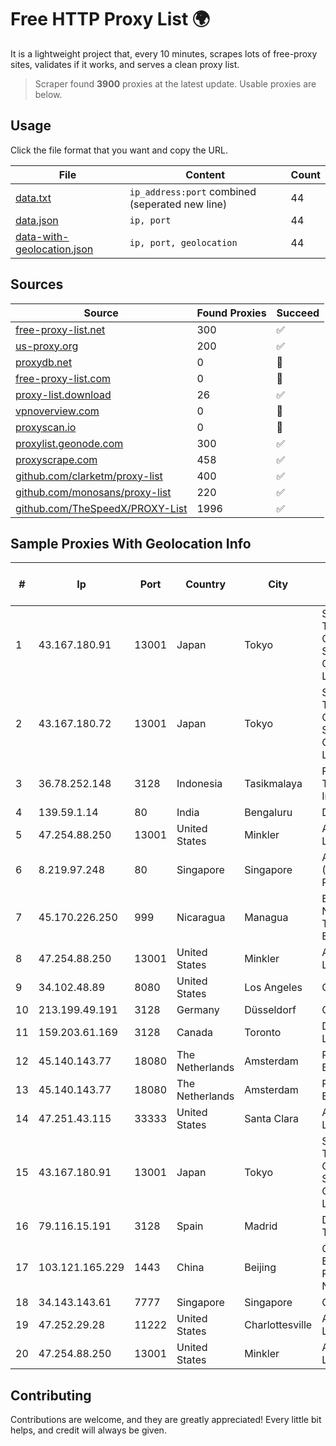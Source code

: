 
# Free HTTP Proxy List 🌍

It is a lightweight project that, every 10 minutes, scrapes lots of free-proxy sites, validates if it works, and serves a clean proxy list.


> Scraper found **3900** proxies at the latest update. Usable proxies are below.

## Usage

Click the file format that you want and copy the URL.


|File|Content|Count|
|----|-------|-----|
|[data.txt](https://raw.githubusercontent.com/themiralay/Proxy-List-World/master/data.txt)|`ip_address:port` combined (seperated new line)|44|
|[data.json](https://raw.githubusercontent.com/themiralay/Proxy-List-World/master/data.json)|`ip, port`|44|
|[data-with-geolocation.json](https://raw.githubusercontent.com/themiralay/Proxy-List-World/master/data-with-geolocation.json)|`ip, port, geolocation`|44|

## Sources

|Source|Found Proxies|Succeed|
|------|-------------|-------|
|[free-proxy-list.net](https://free-proxy-list.net)|300|✅|
|[us-proxy.org](https://www.us-proxy.org)|200|✅|
|[proxydb.net](http://proxydb.net)|0|🚫|
|[free-proxy-list.com](https://free-proxy-list.com/?page=&port=&type%5B%5D=http&type%5B%5D=https&up_time=0&search=Search)|0|🚫|
|[proxy-list.download](https://www.proxy-list.download/HTTP)|26|✅|
|[vpnoverview.com](https://vpnoverview.com/privacy/anonymous-browsing/free-proxy-servers)|0|🚫|
|[proxyscan.io](https://www.proxyscan.io)|0|🚫|
|[proxylist.geonode.com](https://proxylist.geonode.com/api/proxy-list?limit=300&page=1&sort_by=lastChecked&sort_type=desc&protocols=http,https)|300|✅|
|[proxyscrape.com](https://api.proxyscrape.com/v2/?request=displayproxies&protocol=http&timeout=10000&country=all&ssl=all&anonymity=all)|458|✅|
|[github.com/clarketm/proxy-list](https://raw.githubusercontent.com/clarketm/proxy-list/master/proxy-list-raw.txt)|400|✅|
|[github.com/monosans/proxy-list](https://raw.githubusercontent.com/monosans/proxy-list/main/proxies/http.txt)|220|✅|
|[github.com/TheSpeedX/PROXY-List](https://raw.githubusercontent.com/TheSpeedX/PROXY-List/master/http.txt)|1996|✅|


## Sample Proxies With Geolocation Info

|#|Ip|Port|Country|City|Internet Service Provider|
|-|--|----|-------|----|-------------------------|
|1|43.167.180.91|13001|Japan|Tokyo|Shenzhen Tencent Computer Systems Company Limited|
|2|43.167.180.72|13001|Japan|Tokyo|Shenzhen Tencent Computer Systems Company Limited|
|3|36.78.252.148|3128|Indonesia|Tasikmalaya|PT. Telekomunikasi Indonesia|
|4|139.59.1.14|80|India|Bengaluru|DIGITALOCEAN|
|5|47.254.88.250|13001|United States|Minkler|Alibaba Cloud LLC|
|6|8.219.97.248|80|Singapore|Singapore|Alibaba Cloud (Singapore) Private Limited|
|7|45.170.226.250|999|Nicaragua|Managua|EMPRESA NACIONAL DE TRANSMISIÓN ELÉCTRICA|
|8|47.254.88.250|13001|United States|Minkler|Alibaba Cloud LLC|
|9|34.102.48.89|8080|United States|Los Angeles|Google LLC|
|10|213.199.49.191|3128|Germany|Düsseldorf|Contabo GmbH|
|11|159.203.61.169|3128|Canada|Toronto|DigitalOcean, LLC|
|12|45.140.143.77|18080|The Netherlands|Amsterdam|RoyaleHosting BV|
|13|45.140.143.77|18080|The Netherlands|Amsterdam|RoyaleHosting BV|
|14|47.251.43.115|33333|United States|Santa Clara|Alibaba Cloud LLC|
|15|43.167.180.91|13001|Japan|Tokyo|Shenzhen Tencent Computer Systems Company Limited|
|16|79.116.15.191|3128|Spain|Madrid|Digi Spain Telecom S.L.U.|
|17|103.121.165.229|1443|China|Beijing|China Unicom Beijing Province Network|
|18|34.143.143.61|7777|Singapore|Singapore|Google LLC|
|19|47.252.29.28|11222|United States|Charlottesville|Alibaba Cloud LLC|
|20|47.254.88.250|13001|United States|Minkler|Alibaba Cloud LLC|



## Contributing

Contributions are welcome, and they are greatly appreciated! Every
little bit helps, and credit will always be given.

